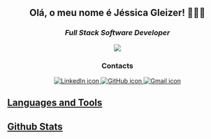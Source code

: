 <h2 align="center">Olá, o meu nome é Jéssica Gleizer! 👩🏽‍💻</h2>


<h3 align="center"><i>Full Stack Software Developer</i></h3>
<div align="center">
    <img src = "image.gif" max-height="400"/>
</div>


<h3 align="center">Contacts</h3>

<p align="center">
    <a href="https://linkedin.com/in/jessicagleizer">
        <img src="https://img.shields.io/badge/LinkedIn-0077B5?style=for-the-badge&logo=linkedin&logoColor=white" alt="LinkedIn icon" >
    </a>
    <a href="https://github.com/jessica-dds">
        <img src="https://img.shields.io/badge/GitHub-100000?style=for-the-badge&logo=github&logoColor=white" alt="GitHub icon" >
    </a>
    <a href="mailto:jessica.gleizer@gmail.com">
        <img src="https://img.shields.io/badge/Gmail-D14836?style=for-the-badge&logo=gmail&logoColor=white" alt="Gmail icon" >
<p>

## Languages and Tools

## Github Stats  
